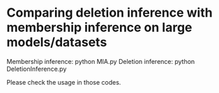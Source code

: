 # Comparing deletion inference with membership inference on large models/datasets

Membership inference: python MIA.py
Deletion inference: python DeletionInference.py

Please check the usage in those codes.
